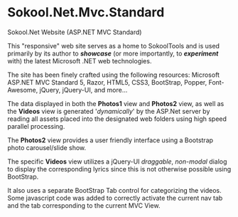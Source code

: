 # Sokool.Net.Mvc.Standard

Sokool.Net Website (ASP.NET MVC Standard)

This "responsive" web site serves as a home to SokoolTools and is used primarily by its author to <i><b>showcase</b></i> (or more importantly, to <i><b>experiment</b></i> with) the latest Microsoft .NET web technologies.

The site has been finely crafted using the following resources: Microsoft ASP.NET MVC Standard 5, Razor, HTML5, CSS3, BootStrap, Popper, Font-Awesome, jQuery, jQuery-UI, and more...

The data displayed in both the <b>Photos1</b> view and <b>Photos2</b> view,	as well as the <b>Videos</b> view is generated '<i>dynamically</i>' by the ASP.Net server by reading all assets placed into the designated web folders using high speed parallel processing.

The <b>Photos2</b> view provides a user friendly interface using a Bootstrap photo carousel/slide show.

The specific <b>Videos</b> view utilizes a jQuery-UI <i>draggable</i>, <i>non-modal</i> dialog to display the corresponding lyrics since this is not otherwise possible using BootStrap.

It also uses a separate BootStrap Tab control for categorizing the videos. Some javascript code was added to correctly activate the current nav tab and the tab corresponding to the current MVC View.

